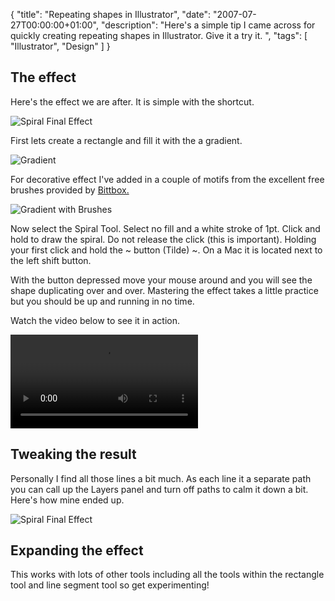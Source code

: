 {
  "title": "Repeating shapes in Illustrator",
  "date": "2007-07-27T00:00:00+01:00",
  "description": "Here's a simple tip I came across for quickly creating repeating shapes in Illustrator. Give it a try it. ",
  "tags": [
    "Illustrator",
    "Design"
  ]
}

## The effect

Here's the effect we are after. It is simple with the shortcut.

![Spiral Final Effect][1] 

First lets create a rectangle and fill it with the a gradient. 

![Gradient][2] 

For decorative effect I've added in a couple of motifs from the excellent free brushes provided by [Bittbox.][3]

![Gradient with Brushes][4] 

Now select the Spiral Tool. Select no fill and a white stroke of 1pt. Click and hold to draw the spiral. Do not release the click (this is important). Holding your first click and hold the ~ button (Tilde) ~. On a Mac it is located next to the left shift button. 

With the button depressed move your mouse around and you will see the shape duplicating over and over. Mastering the effect takes a little practice but you should be up and running in no time.

Watch the video below to see it in action.

<video controls>
  <source src="http://cdn.shapeshed.com/movies/mp4/spiral_multi.mp4" type='video/mp4; codecs="avc1.42E01E, mp4a.40.2"' />
  <source src="http://cdn.shapeshed.com/movies/ogv/spiral_multi.ogv" type='video/ogg; codecs="theora, vorbis"' />
  To view this video you need the latest version of <a href="http://www.apple.com/safari/">Safari</a>, <a href="http://www.mozilla.com/firefox/">Firefox</a> or <a href="http://www.google.com/chrome">Chrome</a>. Alterantively download the videos and watch them offline. <a href="http://cdn.shapeshed.com/movies/mp4/spiral_multi.mp4">Windows / Mac (mp4)</a>, <a href="http://cdn.shapeshed.com/movies/ogv/spiral_multi.ogv">Linux (ogv)</a>
</video>

## Tweaking the result

Personally I find all those lines a bit much. As each line it a separate path you can call up the Layers panel and turn off paths to calm it down a bit. Here's how mine ended up.

![Spiral Final Effect][1] 

## Expanding the effect

This works with lots of other tools including all the tools within the rectangle tool and line segment tool so get experimenting!

 [1]: https://shapeshed.com/images/articles/some_on_some_off.jpg 
 [2]: https://shapeshed.com/images/articles/gradient.jpg 
 [3]: http://www.bittbox.com/freebies/free-illustrator-brushes-teardrop-foliage/
 [4]: https://shapeshed.com/images/articles/gradient_brushes.jpg 
